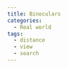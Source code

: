 ```yaml
---
title: Binoculars
categories:
  - Real world
tags:
  - distance
  - view
  - search
---
```

